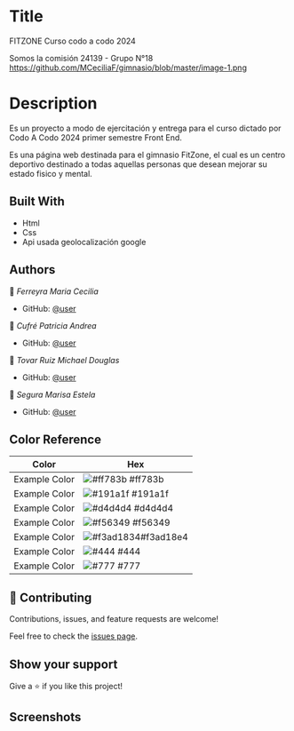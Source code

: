 # Title

FITZONE 
Curso codo a codo 2024

Somos la comisión 24139 - Grupo N°18 
https://github.com/MCeciliaF/gimnasio/blob/master/image-1.png 
# Description

Es un proyecto a modo de ejercitación y entrega para el curso dictado por  Codo A Codo 2024 primer semestre Front End.

Es una página web destinada para el gimnasio FitZone, el cual es un centro deportivo destinado a todas aquellas personas que desean mejorar su estado fisico y mental.


## Built With

- Html
- Css
- Api usada geolocalización google


## Authors

👤 *Ferreyra Maria Cecilia*

- GitHub: [@user](https://github.com/MCeciliaF)

👤 *Cufré Patricia Andrea*

- GitHub: [@user](https://github.com/Patrycufre)

👤 *Tovar Ruiz Michael Douglas*

- GitHub: [@user](https://github.com/MichaelRuizT)

👤 *Segura Marisa Estela*

- GitHub: [@user](https://github.com/Marisa-S)

## Color Reference

| Color             | Hex                                                                |
| ----------------- | ------------------------------------------------------------------ |
| Example Color | ![#ff783b](https://via.placeholder.com/10/ff783b?text=+) #ff783b|
| Example Color | ![#191a1f](https://via.placeholder.com/10/191a1f?text=+) #191a1f |
| Example Color | ![#d4d4d4](https://via.placeholder.com/10/d4d4d4a?text=+) #d4d4d4 |
| Example Color | ![#f56349](https://via.placeholder.com/10/f56349?text=+) #f56349 |
| Example Color | ![#f3ad1834](https://via.placeholder.com/10/f3ad18e4?text=+)#f3ad18e4 |
| Example Color | ![#444](https://via.placeholder.com/10/444?text=+) #444 |
| Example Color | ![#777](https://via.placeholder.com/10/777?text=+) #777 |


## 🤝 Contributing

Contributions, issues, and feature requests are welcome!

Feel free to check the [issues page](https://github.com/use/repository/issues).

## Show your support

Give a ⭐️ if you like this project!

## Screenshots
